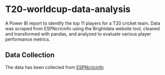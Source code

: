 ﻿# T20-worldcup-data-analysis
A Power BI report to identify the top 11 players for a T20 cricket team. Data was scraped from ESPNcricinfo using the Brightdata website tool, cleaned and transformed with pandas, and analyzed to evaluate various player performance metrics.


## Data Collection
The data has been collected from <a href="https://www.espncricinfo.com/records/tournament/team-match-results/icc-men-s-t20-world-cup-2022-23-14450">ESPNcricinfo</a>
